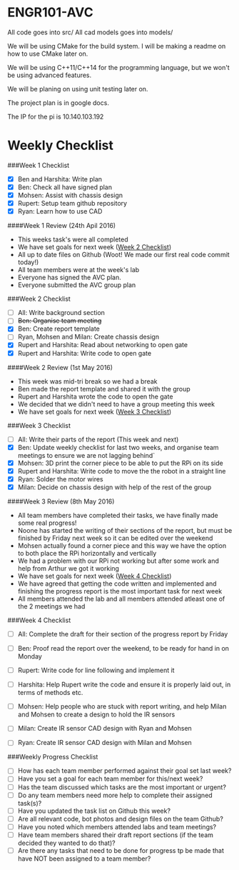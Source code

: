 # ENGR101-AVC

All code goes into src/
All cad models goes into models/

We will be using CMake for the build system.
I will be making a readme on how to use CMake later on.

We will be using C++11/C++14 for the programming language, but we won't be using advanced features.

We will be planing on using unit testing later on.

The project plan is in google docs.

The IP for the pi is 10.140.103.192

<h1>Weekly Checklist</h1>

###Week 1 Checklist
- [x] Ben and Harshita: Write plan 
- [x] Ben: Check all have signed plan 
- [x] Mohsen: Assist with chassis design
- [x] Rupert: Setup team github repository
- [x] Ryan: Learn how to use CAD

####Week 1 Review (24th Apil 2016)
* This weeks task's were all completed
* We have set goals for next week ([Week 2 Checklist](#week-2-checklist))
* All up to date files on Github (Woot! We made our first real code commit today!)
* All team members were at the week's lab
* Everyone has signed the AVC plan.
* Everyone submitted the AVC group plan

###Week 2 Checklist
- [ ] All: Write background section
- [ ] ~~Ben: Organise team meeting~~
- [x] Ben: Create report template
- [ ] Ryan, Mohsen and Milan: Create chassis design
- [x] Rupert and Harshita: Read about networking to open gate
- [x] Rupert and Harshita: Write code to open gate

####Week 2 Review (1st May 2016)
* This week was mid-tri break so we had a break
* Ben made the report template and shared it with the group
* Rupert and Harshita wrote the code to open the gate
* We decided that we didn't need to have a group meeting this week
* We have set goals for next week ([Week 3 Checklist](#week-3-checklist))

###Week 3 Checklist
- [ ] All: Write their parts of the report (This week and next)
- [x] Ben: Update weekly checklist for last two weeks, and organise team meetings to ensure we are not lagging behind`
- [x] Mohsen: 3D print the corner piece to be able to put the RPi on its side
- [x] Rupert and Harshita: Write code to move the the robot in a straight line
- [x] Ryan: Solder the motor wires
- [x] Milan: Decide on chassis design with help of the rest of the group

####Week 3 Review (8th May 2016)
* All team members have completed their tasks, we have finally made some real progress!
* Noone has started the writing of their sections of the report, but must be finished by Friday next week so it can be edited over the weekend
* Mohsen actually found a corner piece and this way we have the option to both place the RPi horizontally and vertically
* We had a problem with our RPi not working but after some work and help from Arthur we got it working
* We have set goals for next week ([Week 4 Checklist](#week-4-checklist))
* We have agreed that getting the code written and implemented and finishing the progress report is the most important task for next week
* All members attended the lab and all members attended atleast one of the 2 meetings we had

###Week 4 Checklist
- [ ] All: Complete the draft for their section of the progress report by Friday
- [ ] Ben: Proof read the report over the weekend, to be ready for hand in on Monday
- [ ] Rupert: Write code for line following and implement it
- [ ] Harshita: Help Rupert write the code and ensure it is properly laid out, in terms of methods etc.
- [ ] Mohsen: Help people who are stuck with report writing, and help Milan and Mohsen to create a design to hold the IR sensors
- [ ] Milan: Create IR sensor CAD design with Ryan and Mohsen
- [ ] Ryan: Create IR sensor CAD design with Milan and Mohsen


###Weekly Progress Checklist
- [ ] How has each team member performed against their goal set last week?
- [ ] Have you set a goal for each team member for this/next week?
- [ ] Has the team discussed which tasks are the most important or urgent?
- [ ] Do any team members need more help to complete their assigned task(s)?
- [ ] Have you updated the task list on Github this week?
- [ ] Are all relevant code, bot photos and design files on the team Github?
- [ ] Have you noted which members attended labs and team meetings?
- [ ] Have team members shared their draft report sections (if the team decided they wanted to do that)?
- [ ] Are there any tasks that need to be done for progress tp be made that have NOT been assigned to a team member?
